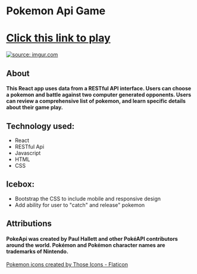# Pokemon Api Game

# [Click this link to play](https://pokeapi-game.netlify.app/)

<a href="https://imgur.com/C0tfS5P"><img src="https://i.imgur.com/C0tfS5P.png" title="source: imgur.com" /></a>

## About
#### This React app uses data from a RESTful API interface. Users can choose a pokemon and battle against two computer generated opponents. Users can review a comprehensive list of pokemon, and learn specific details about their game play.

## Technology used:
* React
* RESTful Api
* Javascript
* HTML
* CSS

## Icebox:
* Bootstrap the CSS to include mobile and responsive design
* Add ability for user to "catch" and release" pokemon


## Attributions
#### PokeApi was created by Paul Hallett and other PokéAPI contributors around the world. Pokémon and Pokémon character names are trademarks of Nintendo.

<a href="https://www.flaticon.com/free-icons/pokemon" title="pokemon icons">Pokemon icons created by Those Icons - Flaticon</a>